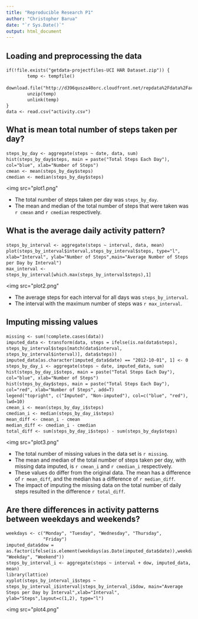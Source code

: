 ```yaml
---
title: "Reproducible Research P1"
author: "Christopher Barua"
date: "`r Sys.Date()`"
output: html_document
---
```


## Loading and preprocessing the data

```{r, echo = TRUE}
if(!file.exists("getdata-projectfiles-UCI HAR Dataset.zip")) {
        temp <- tempfile()
        download.file("http://d396qusza40orc.cloudfront.net/repdata%2Fdata%2Factivity.zip",temp)
        unzip(temp)
        unlink(temp)
}
data <- read.csv("activity.csv")
```

## What is mean total number of steps taken per day?

```{r, echo = TRUE} 
steps_by_day <- aggregate(steps ~ date, data, sum)
hist(steps_by_day$steps, main = paste("Total Steps Each Day"), col="blue", xlab="Number of Steps")
cmean <- mean(steps_by_day$steps)
cmedian <- median(steps_by_day$steps)
```
<img src="plot1.png"

* The total number of steps taken per day was `steps_by_day`.
* The mean and median of the total number of steps that were taken was `r cmean` and `r cmedian` respectively.

## What is the average daily activity pattern?

```{r, echo = TRUE}
steps_by_interval <- aggregate(steps ~ interval, data, mean)
plot(steps_by_interval$interval,steps_by_interval$steps, type="l", xlab="Interval", ylab="Number of Steps",main="Average Number of Steps per Day by Interval")
max_interval <- steps_by_interval[which.max(steps_by_interval$steps),1]
```
<img src="plot2.png"

* The average steps for each interval for all days was `steps_by_interval`.
* The interval with the maximum number of steps was `r max_interval`.

## Imputing missing values

```{r, echo = TRUE}
missing <- sum(!complete.cases(data))
imputed_data <- transform(data, steps = ifelse(is.na(data$steps), steps_by_interval$steps[match(data$interval, steps_by_interval$interval)], data$steps))
imputed_data[as.character(imputed_data$date) == "2012-10-01", 1] <- 0
steps_by_day_i <- aggregate(steps ~ date, imputed_data, sum)
hist(steps_by_day_i$steps, main = paste("Total Steps Each Day"), col="blue", xlab="Number of Steps")
hist(steps_by_day$steps, main = paste("Total Steps Each Day"), col="red", xlab="Number of Steps", add=T)
legend("topright", c("Imputed", "Non-imputed"), col=c("blue", "red"), lwd=10)
cmean_i <- mean(steps_by_day_i$steps)
cmedian_i <- median(steps_by_day_i$steps)
mean_diff <- cmean_i - cmean
median_diff <- cmedian_i - cmedian
total_diff <- sum(steps_by_day_i$steps) - sum(steps_by_day$steps)
```
<img src="plot3.png"

* The total number of missing values in the data set is `r missing`.
* The mean and median of the total number of steps taken per day, with missing data imputed, is `r cmean_i` and `r cmedian_i` respectively.
* These values do differ from the original data. The mean has a difference of `r mean_diff`, and the median has a difference of `r median_diff`.
* The impact of imputing the missing data on the total number of daily steps resulted in the difference `r total_diff`.

## Are there differences in activity patterns between weekdays and weekends?

``` {r, echo = TRUE}
weekdays <- c("Monday", "Tuesday", "Wednesday", "Thursday", 
              "Friday")
imputed_data$dow = as.factor(ifelse(is.element(weekdays(as.Date(imputed_data$date)),weekdays), "Weekday", "Weekend"))
steps_by_interval_i <- aggregate(steps ~ interval + dow, imputed_data, mean)
library(lattice)
xyplot(steps_by_interval_i$steps ~ steps_by_interval_i$interval|steps_by_interval_i$dow, main="Average Steps per Day by Interval",xlab="Interval", ylab="Steps",layout=c(1,2), type="l")
```
<img src="plot4.png"
